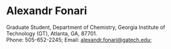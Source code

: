 # Alexandr Fonari
Graduate Student, Department of Chemistry, Georgia Institute of Technology (GT), Atlanta, GA, 87701.  
Phone: 505-652-2245; Email: alexandr.fonari@gatech.edu;
